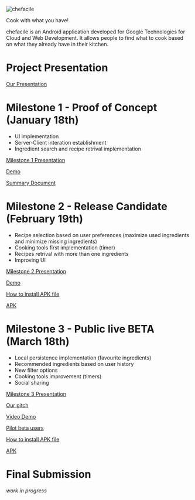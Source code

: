 ![chefacile](http://i.imgur.com/XBNltpK.png)

Cook with what you have!

chefacile is an Android application developed for Google Technologies for Cloud and Web Development.
It allows people to find what to cook based on what they already have in their kitchen.

Project Presentation
==============
[Our Presentation](https://drive.google.com/file/d/0B9evljug-_nSQjZ6aFBQcmI0X1U/view?usp=sharing)

Milestone 1 - Proof of Concept (January 18th)
==============

 - UI implementation 
 - Server-Client interation establishment
 - Ingredient search and recipe retrival implementation 
 
[Milestone 1 Presentation](https://drive.google.com/file/d/0B0hoAFPxDfD8czEyMDJSQllEc0E/view?usp=sharing)

[Demo](https://youtu.be/k9cADfh3Boc)

[Summary Document](https://docs.google.com/document/d/1QTiA4b_IPm1uGKxoHOO3XFvm7b4-HfZuwvF7n75-u8E/edit?usp=sharing)


Milestone 2 - Release Candidate (February 19th)
==============

 - Recipe selection based on user preferences (maximize used ingredients and minimize missing ingredients) 
 - Cooking tools first implementation (timer)
 - Recipes retrival with more than one ingredients
 - Improving UI


[Milestone 2 Presentation](https://drive.google.com/file/d/0B0hoAFPxDfD8UUs3aGZlb19tY3c/view?usp=sharing)

[Demo](https://www.youtube.com/watch?v=bm_YXZJuBcA)

[How to install APK file](https://docs.google.com/document/d/1EpddWhj_oxli7d4z6F_LENTE5ODiDaLthk1a3vVGGGo/edit?usp=sharing)

[APK](https://drive.google.com/file/d/0B0hoAFPxDfD8Ym5XeGlXa2x2WnM/view?usp=sharing)

Milestone 3 - Public live BETA (March 18th) 
==============

 - Local persistence implementation (favourite ingredients) 
 - Recommended ingredients based on user history
 - New filter options
 - Cooking tools improvement (timers)
 - Social sharing


[Milestone 3 Presentation](https://drive.google.com/file/d/0B0hoAFPxDfD8RldsZWt1a2EzRzg/view?usp=sharing)

[Our pitch](https://www.youtube.com/watch?v=Kl2reRAsWlU)

[Video Demo](https://www.youtube.com/watch?v=a9iO1zWWwfs&feature=youtu.be)

[Pilot beta users](https://docs.google.com/document/d/1vogxguGMd6vkbzM4r5ZfRb7fLjayfuDzq50VtQWUICM/edit?usp=sharing)

[How to install APK file](https://docs.google.com/document/d/1EpddWhj_oxli7d4z6F_LENTE5ODiDaLthk1a3vVGGGo/edit?usp=sharing)

[APK](https://drive.google.com/file/d/0B0hoAFPxDfD8Vlo5Q2MtRlVfclU/view?usp=sharing)

Final Submission
==============

*work in progress*
